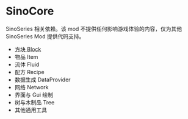 # SinoCore

SinoSeries 相关依赖。该 mod 不提供任何影响游戏体验的内容，仅为其他 SinoSeries Mod 提供代码支持。

- [方块 Block](sinocore-block.md)
- 物品 Item
- 流体 Fluid
- 配方 Recipe
- 数据生成 DataProvider
- 网络 Network
- 界面与 Gui 绘制
- 树与木制品 Tree
- 其他通用工具
